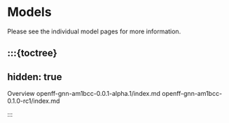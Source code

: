 # Models

Please see the individual model pages for more information.

:::{toctree}
---
hidden: true
---

Overview <self>
openff-gnn-am1bcc-0.0.1-alpha.1/index.md
openff-gnn-am1bcc-0.1.0-rc1/index.md

:::
